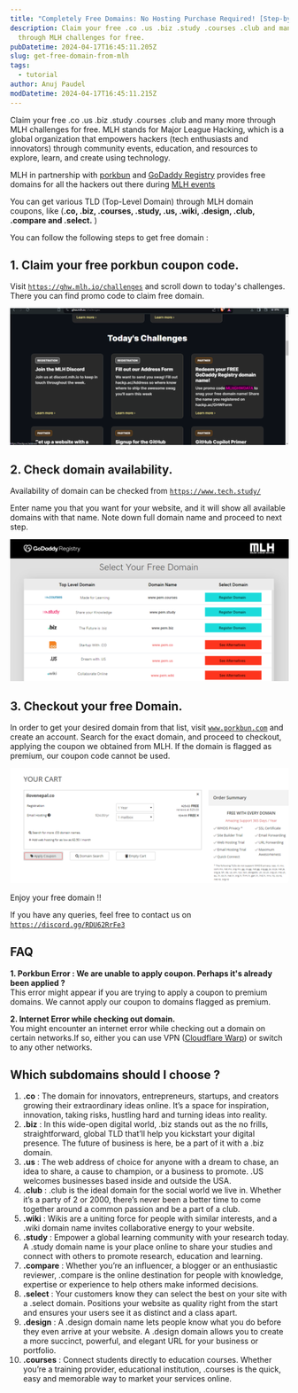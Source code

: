 ```yaml
---
title: "Completely Free Domains: No Hosting Purchase Required! [Step-by-Step Guide]"
description: Claim your free .co .us .biz .study .courses .club and many more
  through MLH challenges for free.
pubDatetime: 2024-04-17T16:45:11.205Z
slug: get-free-domain-from-mlh
tags:
  - tutorial
author: Anuj Paudel
modDatetime: 2024-04-17T16:45:11.215Z
---
```


Claim your free .co .us .biz .study .courses .club and many more through MLH challenges for free. MLH stands for Major League Hacking, which is a global organization that empowers hackers (tech enthusiasts and innovators) through community events, education, and resources to explore, learn, and create using technology.

MLH in partnership with [porkbun](www.porkbun.com) and [GoDaddy Registry](https://www.tech.study/) provides free domains for all the hackers out there during [MLH events](https://mlh.io/events)

You can get various TLD (Top-Level Domain) through MLH domain coupons, like (**.co, .biz, .courses, .study, .us, .wiki, .design, .club, .compare and .select.** )

You can follow the following steps to get free domain :

## 1. Claim your free porkbun coupon code.

Visit [`https://ghw.mlh.io/challenges`](https://ghw.mlh.io/challenges) and scroll down to today's challenges. There you can find promo code to claim free domain.

![challenges of MLH event's from where we can claim out free coupon](../../assets/screenshot-2024-04-17-103418.png "MLH's coupon code for free domain")

## 2. Check domain availability.

Availability of domain can be checked from [`https://www.tech.study/`](https://www.tech.study/)

Enter name you that you want for your website, and it will show all available domains with that name. Note down full domain name and proceed to next step.

![list showing available domains that we can claim for free in tech.study](../../assets/screenshot-2024-04-17-103912.png "domain availability check in tech.study")

## 3. Checkout your free Domain.

In order to get your desired domain from that list, visit [`www.porkbun.com`](www.porkbun.com) and create an account.
Search for the exact domain, and proceed to checkout, applying the coupon we obtained from MLH. If the domain is flagged as premium, our coupon code cannot be used.

![checkout page for domain after applying cupon](../../assets/screenshot-2024-04-17-104746.png "checkout page of domain ")

Enjoy your free domain !!

If you have any queries, feel free to contact us on [`https://discord.gg/RDU62RrFe3`](https://discord.gg/RDU62RrFe3)

## FAQ

**1. Porkbun Error : We are unable to apply coupon. Perhaps it's already been applied ?**  
This error might appear if you are trying to apply a coupon to premium domains. We cannot apply our coupon to domains flagged as premium.

**2. Internet Error while checking out domain.**  
You might encounter an internet error while checking out a domain on certain networks.If so, either you can use VPN ([Cloudflare Warp](https://one.one.one.one/)) or switch to any other networks.

## Which subdomains should I choose ?

1. **.co** : The domain for innovators, entrepreneurs, startups, and creators growing their extraordinary ideas online. It’s a space for inspiration, innovation, taking risks, hustling hard and turning ideas into reality.
2. **.biz** : In this wide-open digital world, .biz stands out as the no frills, straightforward, global TLD that’ll help you kickstart your digital presence. The future of business is here, be a part of it with a .biz domain.
3. **.us** : The web address of choice for anyone with a dream to chase, an idea to share, a cause to champion, or a business to promote. .US welcomes businesses based inside and outside the USA.
4. **.club** : .club is the ideal domain for the social world we live in. Whether it’s a party of 2 or 2000, there’s never been a better time to come together around a common passion and be a part of a club.
5. **.wiki** : Wikis are a uniting force for people with similar interests, and a .wiki domain name invites collaborative energy to your website.
6. **.study** : Empower a global learning community with your research today. A .study domain name is your place online to share your studies and connect with others to promote research, education and learning.
7. **.compare** : Whether you’re an influencer, a blogger or an enthusiastic reviewer, .compare is the online destination for people with knowledge, expertise or experience to help others make informed decisions.
8. **.select** : Your customers know they can select the best on your site with a .select domain. Positions your website as quality right from the start and ensures your users see it as distinct and a class apart.
9. **.design** : A .design domain name lets people know what you do before they even arrive at your website. A .design domain allows you to create a more succinct, powerful, and elegant URL for your business or portfolio.
10. **.courses** : Connect students directly to education courses. Whether you’re a training provider, educational institution, .courses is the quick, easy and memorable way to market your services online.

